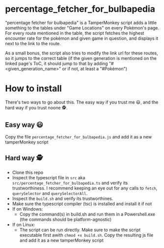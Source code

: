 # percentage_fetcher_for_bulbapedia
"percentage fetcher for bulbapedia" is a TamperMonkey script adds a little something to the tables under "Game Locations" on every Pokémon's page. For every route mentioned in the table, the script fetches the highest encounter rate for the pokémon and given game in question, and displays it next to the link to the route.

As a small bonus, the script also tries to modify the link url for these routes, so it jumps to the correct table (if the given generation is mentioned on the linked page's ToC, it should jump to that by adding "#\<given_generation_name\>" or if not, at least a "#Pokémon")

# How to install

There's two ways to go about this. The easy way if you trust me 😃, and the hard way if you trust noone  🕵️.

## Easy way 😃

Copy the file `percentage_fetcher_for_bulbapedia.js` and add it as a new tamperMonkey script

## Hard way  🕵️

- Clone this repo
- Inspect the typescript file in `src` aka `src/percentage_fetcher_for_bulbapedia.ts` and verify its trustworthiness. I recommend keeping an eye out for any calls to `fetch`, `querySelector` and `querySelectorAll`.
- Inspect the `build.sh` and verify its trustworthines.
- Make sure the typescript compiler (tsc) is installed and install it if not
- If on Windows:
  - Copy the command(s) in build.sh and run them in a Powershell.exe (the commands should be platform-agnostic)
- If on Linux:
  - The script can be run directly. Make sure to make the script executable first awith `chmod +x build.sh`.
Copy the resulting js file and add it as a new tamperMonkey script
